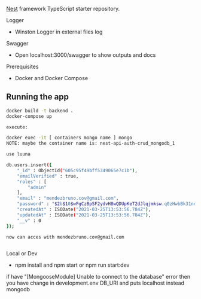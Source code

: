 [Nest](https://github.com/nestjs/nest) framework TypeScript starter repository.

Logger
- Winston Logger in external files log

Swagger
- Open localhost:3000/swagger to show outputs and docs


Prerequisites
- Docker and Docker Compose 
    


## Running the app

```bash
docker build -t backend .
docker-compose up

execute: 

docker exec -it [ containers mongo name ] mongo
NOTE: maybe the container name is: nest-api-auth-crud_mongodb_1

use luuna

db.users.insert({
    "_id" : ObjectId("605c95f49bff5349065e7c1b"),
    "emailVerified" : true,
    "roles" : [ 
        "admin"
    ],
    "email" : "mendezbruno.cov@gmail.com",
    "password" : "$2b$10$wFgCzBpSF2ydvH8wQDUpKeT2dJlqjmksw.q0zHwbBk31ndZBTCkji",
    "createdAt" : ISODate("2021-03-25T13:53:56.784Z"),
    "updatedAt" : ISODate("2021-03-25T13:53:56.784Z"),
    "__v" : 0
});

now can acces with mendezbruno.cov@gmail.com



```


Local or Dev
- npm install and npm start or npm run start:dev 




if have "[MongooseModule] Unable to connect to the database" error then 
you have change in development.env DB_URI and puts localhost instead mongodb
